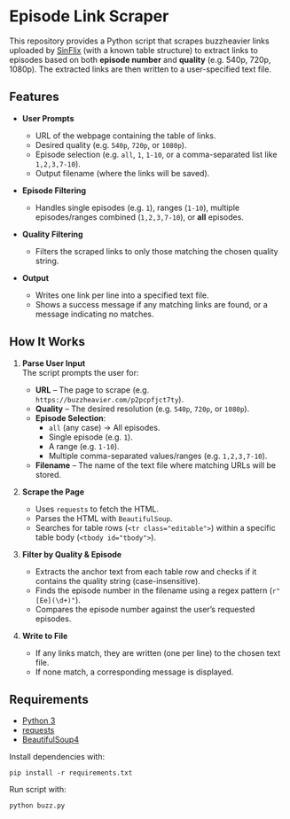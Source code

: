 # Episode Link Scraper

This repository provides a Python script that scrapes buzzheavier links uploaded by [SinFlix](https://rentry.co/sinflix) (with a known table structure) to extract links to episodes based on both **episode number** and **quality** (e.g. 540p, 720p, 1080p). The extracted links are then written to a user-specified text file. 

## Features

- **User Prompts**  
  - URL of the webpage containing the table of links.
  - Desired quality (e.g. `540p`, `720p`, or `1080p`).
  - Episode selection (e.g. `all`, `1`, `1-10`, or a comma-separated list like `1,2,3,7-10`).
  - Output filename (where the links will be saved).

- **Episode Filtering**  
  - Handles single episodes (e.g. `1`), ranges (`1-10`), multiple episodes/ranges combined (`1,2,3,7-10`), or **all** episodes.

- **Quality Filtering**  
  - Filters the scraped links to only those matching the chosen quality string.

- **Output**  
  - Writes one link per line into a specified text file.
  - Shows a success message if any matching links are found, or a message indicating no matches.

## How It Works

1. **Parse User Input**  
   The script prompts the user for:
   - **URL** – The page to scrape (e.g. `https://buzzheavier.com/p2pcpfjct7ty`).
   - **Quality** – The desired resolution (e.g. `540p`, `720p`, or `1080p`).
   - **Episode Selection**:
     - `all` (any case) → All episodes.
     - Single episode (e.g. `1`).
     - A range (e.g. `1-10`).
     - Multiple comma-separated values/ranges (e.g. `1,2,3,7-10`).
   - **Filename** – The name of the text file where matching URLs will be stored.

2. **Scrape the Page**  
   - Uses `requests` to fetch the HTML.
   - Parses the HTML with `BeautifulSoup`.
   - Searches for table rows (`<tr class="editable">`) within a specific table body (`<tbody id="tbody">`).

3. **Filter by Quality & Episode**  
   - Extracts the anchor text from each table row and checks if it contains the quality string (case-insensitive).
   - Finds the episode number in the filename using a regex pattern (`r"[Ee](\d+)"`).
   - Compares the episode number against the user’s requested episodes.

4. **Write to File**  
   - If any links match, they are written (one per line) to the chosen text file.
   - If none match, a corresponding message is displayed.

## Requirements

- [Python 3](https://www.python.org/downloads/)
- [requests](https://pypi.org/project/requests/)
- [BeautifulSoup4](https://pypi.org/project/beautifulsoup4/)

Install dependencies with:
```
pip install -r requirements.txt
```
Run script with:
```
python buzz.py
```